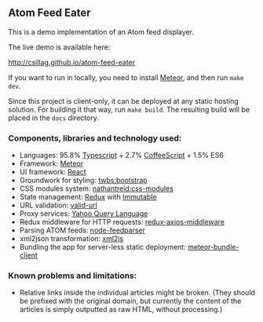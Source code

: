 
## Atom Feed Eater

This is a demo implementation of an Atom feed displayer.

The live demo is available here:

http://csillag.github.io/atom-feed-eater
    
If you want to run in locally, you need to install [Meteor](http://meteor.com/),
and then run `make dev`.

Since this project is client-only, it can be deployed at any static hosting
solution. For building it that way, run `make build`. The resulting build
will be placed in the `docs` directory.

### Components, libraries and technology used:

 - Languages: 95.8% [Typescript](https://www.typescriptlang.org/) + 2.7% [CoffeeScript](http://coffeescript.org/) + 1.5% ES6
 - Framework: [Meteor](https://www.meteor.com/)
 - UI framework: [React](https://facebook.github.io/react/)
 - Groundwork for styling: [twbs:bootstrap](https://atmospherejs.com/twbs/bootstrap)
 - CSS modules system: [nathantreid:css-modules](https://atmospherejs.com/nathantreid/css-modules)
 - State management: [Redux](http://redux.js.org/) with [Immutable](http://facebook.github.io/immutable-js/)
 - URL validation: [valid-url](https://www.npmjs.com/package/valid-url)
 - Proxy services: [Yahoo Query Language](https://developer.yahoo.com/yql/)
 - Redux middleware for HTTP requests: [redux-axios-middleware](https://github.com/svrcekmichal/redux-axios-middleware)
 - Parsing ATOM feeds: [node-feedparser](https://www.npmjs.com/package/node-feedparser)
 - xml2json transformation: [xml2js](https://www.npmjs.com/package/xml2js)
 - Bundling the app for server-less static deployment: [meteor-bundle-client](https://www.npmjs.com/package/meteor-build-client)

### Known problems and limitations:

 - Relative links inside the individual articles might be broken.
   (They should be prefixed with the original domain, but currently the
   content of the articles is simply outputted as raw HTML, without
   processing.)
